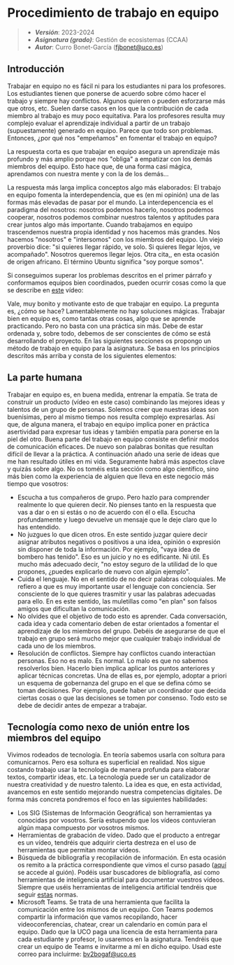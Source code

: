  # Procedimiento de trabajo en equipo


> + **_Versión_**: 2023-2024
> + **_Asignatura (grado)_**: Gestión de ecosistemas (CCAA)
> + **_Autor_**: Curro Bonet-García (fjbonet@uco.es)




## Introducción

Trabajar en equipo no es fácil ni para los estudiantes ni para los profesores. Los estudiantes tienen que ponerse de acuerdo sobre cómo hacer el trabajo y siempre hay conflictos. Algunos quieren o pueden esforzarse más que otros, etc. Suelen darse casos en los que la contribución de cada miembro al trabajo es muy poco equitativa. Para los profesores resulta muy complejo evaluar el aprendizaje individual a partir de un trabajo (supuestamente) generado en equipo. Parece que todo son problemas. Entonces, ¿por qué nos "empeñamos" en fomentar el trabajo en equipo?

La respuesta corta es que trabajar en equipo asegura un aprendizaje más profundo y más amplio porque nos "obliga" a empatizar con los demás miembros del equipo. Esto hace que, de una forma casi mágica, aprendamos con nuestra mente y con la de los demás... 

La respuesta más larga implica conceptos algo más elaborados: El trabajo en equipo fomenta la interdependencia, que es (en mi opinión) una de las formas más elevadas de pasar por el mundo. La interdepencencia es el paradigma del nosotros: nosotros podemos hacerlo, nosotros podemos cooperar, nosotros podemos combinar nuestros talentos y aptitudes para crear juntos algo más importante. Cuando trabajamos en equipo trascendemos nuestra propia identidad y nos hacemos más grandes. Nos hacemos "nosotros" e "intersomos" con los miembros del equipo. Un viejo proverbio dice: "si quieres llegar rápido, ve solo. Si quieres llegar lejos, ve acompañado". Nosotros queremos llegar lejos. Otra cita,, en esta ocasión de origen africano. El término Ubuntu significa "soy porque somos". 

Si conseguimos superar los problemas descritos en el primer párrafo y conformamos equipos bien coordinados, pueden ocurrir cosas como la que se describe en [este](https://www.youtube.com/watch?v=kbJcQYVtZMo) vídeo:

Vale, muy bonito y motivante esto de que trabajar en equipo. La pregunta es, ¿cómo se hace? Lamentablemente no hay soluciones mágicas. Trabajar bien en equipo es, como tantas otras cosas, algo que se aprende practicando. Pero no basta con una práctica sin más. Debe de estar ordenada y, sobre todo, debemos de ser conscientes de cómo se está desarrollando el proyecto. En las siguientes secciones os propongo un método de trabajo en equipo para la asignatura. Se basa en los principios descritos más arriba y consta de los siguientes elementos:

## La parte humana

Trabajar en equipo es, en buena medida, entrenar la empatía. Se trata de construir un producto (vídeo en este caso) combinando las mejores ideas y talentos de un grupo de personas. Solemos creer que nuestras ideas son buenísimas, pero al mismo tiempo nos resulta complejo expresarlas. Así que, de alguna manera, el trabajo en equipo implica poner en práctica asertividad para expresar tus ideas y también empatía para ponerse en la piel del otro. Buena parte del trabajo en equipo consiste en definir modos de comunicación eficaces. De nuevo son palabras bonitas que resultan difícil de llevar a la práctica. A continuación añado una serie de ideas que me han resultado útiles en mi vida. Seguramente habrá más aspectos clave y quizás sobre algo. No os toméis esta sección como algo científico, sino más bien como la experiencia de alguien que lleva en este negocio más tiempo que vosotros:

+ Escucha a tus compañeros de grupo. Pero hazlo para comprender realmente lo que quieren decir. No pienses tanto en la respuesta que vas a dar o en si estás o no de acuerdo con él o ella. Escucha profundamente y luego devuelve un mensaje que le deje claro que lo has entendido.
+ No juzgues lo que dicen otros. En este sentido juzgar quiere decir asignar atributos negativos o positivos a una idea, opinión o expresión sin disponer de toda la información. Por ejemplo, "vaya idea de bombero has tenido". Eso es un juicio y no es edificante. Ni útil. Es mucho más adecuado decir, "no estoy seguro de la utilidad de lo que propones, ¿puedes explicarlo de nuevo con algún ejemplo".
+ Cuida el lenguaje. No en el sentido de no decir palabras coloquiales. Me refiero a que es muy importante usar el lenguaje con conciencia. Ser consciente de lo que quieres trasmitir y usar las palabras adecuadas para ello. En es este sentido, las muletillas como "en plan" son falsos amigos que dificultan la comunicación.
+ No olvides que el objetivo de todo esto es aprender. Cada conversación, cada idea y cada comentario deben de estar orientados a fomentar el aprendizaje de los miembros del grupo. Debéis de asegurarse de que el trabajo en grupo será mucho mejor que cualquier trabajo individual de cada uno de los miembros.
+ Resolución de conflictos. Siempre hay conflictos cuando interactúan personas. Eso no es malo. Es normal. Lo malo es que no sabemos resolverlos bien. Hacerlo bien implica aplicar los puntos anteriores y aplicar técnicas concretas. Una de ellas es, por ejemplo, adoptar a priori un esquema de gobernanza del grupo en el que se defina cómo se toman decisiones. Por ejemplo, puede haber un coordinador que decida ciertas cosas o que las decisiones se tomen por consenso. Todo esto se debe de decidir antes de empezar a trabajar.



## Tecnología como nexo de unión entre los miembros del equipo

Vivimos rodeados de tecnología. En teoría sabemos usarla con soltura para comunicarnos. Pero esa soltura es superficial en realidad. Nos sigue costando trabajo usar la tecnología de manera profunda para elaborar textos, compartir ideas, etc. La tecnología puede ser un catalizador de nuestra creatividad y de nuestro talento. La idea es que, en esta actividad, avancemos en este sentido mejorando nuestra competencias digitales. De forma más concreta pondremos el foco en las siguientes habilidades:

+ Los SIG (Sistemas de Información Geográfica) son herramientas ya conocidas por vosotros. Sería estupendo que los vídeos contuvieran algún mapa compuesto por vosotros mismos.
+ Herramientas de grabación de vídeo. Dado que el producto a entregar es un vídeo, tendréis que adquirir cierta destreza en el uso de herramientas que permitan montar vídeos.
+ Búsqueda de bibliografía y recopilación de información. En esta ocasión os remito a la práctica correspondiente que vimos el curso pasado ([aquí](https://rawcdn.githack.com/aprendiendo-cosas/P_biblio_ecologia_ccaa/2022_2023/guion_practica_biblio.html) se accede al guión). Podéis usar buscadores de bibliografía, así como herramientas de inteligencia artificial para documentar vuestros vídeos. Siempre que uséis herramientas de inteligencia artificial tendréis que seguir [estas](https://raw.githack.com/aprendiendo-cosas/ecologia_CCAA_UCO/master/normas_IA.html) normas. 
+ Microsoft Teams. Se trata de una herramienta que facilita la comunicación entre los mismos de un equipo. Con Teams podemos compartir la información que vamos recopilando, hacer videoconferencias, chatear, crear un calendario en común para el equipo. Dado que la UCO paga una licencia de esta herramienta para cada estudiante y profesor, lo usaremos en la asignatura. Tendréis que crear un equipo de Teams e invitarme a mí en dicho equipo. Usad este correo para incluirme: bv2bogaf@uco.es





